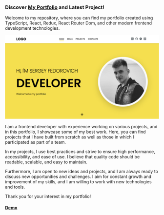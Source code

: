### Discover [My Portfolio](https://feddorovich.github.io/portfolio/) and Latest Project!

Welcome to my repository, where you can find my portfolio created using TypeScript, React, Redux, React Router Dom, and other modern frontend development technologies.

![screenshot](./src/assets/image/portfolio.png)

I am a frontend developer with experience working on various projects, and in this portfolio, I showcase some of my best work. Here, you can find projects that I have built from scratch as well as those in which I participated as part of a team.

In my projects, I use best practices and strive to ensure high performance, accessibility, and ease of use. I believe that quality code should be readable, scalable, and easy to maintain.

Furthermore, I am open to new ideas and projects, and I am always ready to discuss new opportunities and challenges. I aim for constant growth and improvement of my skills, and I am willing to work with new technologies and tools.

Thank you for your interest in my portfolio!

#### [Demo](https://feddorovich.github.io/portfolio/)
